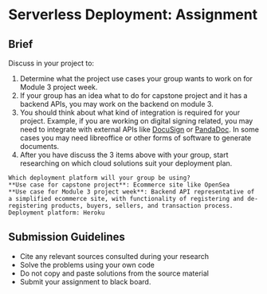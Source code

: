 # Serverless Deployment: Assignment

## Brief

Discuss in your project to:

1. Determine what the project use cases your group wants to work on for Module 3 project week.
2. If your group has an idea what to do for capstone project and it has a backend APIs, you may work on the backend on module 3.
3. You should think about what kind of integration is required for your project. Example, if you are working on digital signing related, you may need to integrate with external APIs like [DocuSign](https://www.docusign.com/) or [PandaDoc](https://www.pandadoc.com/). In some cases you may need libreoffice or other forms of software to generate documents.
4. After you have discuss the 3 items above with your group, start researching on which cloud solutions suit your deployment plan.

```
Which deployment platform will your group be using?
**Use case for capstone project**: Ecommerce site like OpenSea
**Use case for Module 3 project week**: Backend API representative of a simplified ecommerce site, with functionality of registering and de-registering products, buyers, sellers, and transaction process.
Deployment platform: Heroku
```

## Submission Guidelines

- Cite any relevant sources consulted during your research
- Solve the problems using your own code
- Do not copy and paste solutions from the source material
- Submit your assignment to black board.
